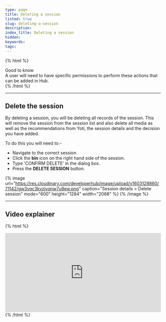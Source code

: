 ```yaml
---
type: page
title: Deleting a session
listed: true
slug: deleting-a-session
description: 
index_title: Deleting a session
hidden: 
keywords: 
tags: 
---
```


{% html %}
<div class="alert-GTK">
    <div class="alert-title" id="GTK">
        Good to know
    </div>
    <div class="alert-text">
A user will need to have specific permissions to perform these actions that can be added in Hub.
    </div>
</div>
{% /html %}

---

## Delete the session

By deleting a session, you will be deleting all records of the session. This will remove the session from the session list and also delete all media as well as the recommendations from Yoti, the session details and the decision you have added.

To do this you will need to:- 

- Navigate to the correct session
- Click the **bin** icon on the right hand side of the session. 
- Type 'CONFIRM DELETE' in the dialog box.
- Press the **DELETE SESSION** button.

{% image url="https://res.cloudinary.com/developerhub/image/upload/v1603128860/71142/gw3vqc3kvzjvqnw7u8ew.png" caption="Session details &gt; Delete session" mode="600" height="1284" width="2068" %}
{% /image %}

---

## Video explainer

{% html %}
<div style="padding:50.78% 0 0 0;position:relative;"><iframe src="https://player.vimeo.com/video/647419037?h=b66b50e835&amp;badge=0&amp;autopause=0&amp;player_id=0&amp;app_id=58479&dnt=1" frameborder="0" allow="autoplay; fullscreen; picture-in-picture" allowfullscreen style="position:absolute;top:0;left:0;width:100%;height:100%;" title="Delete a session in the IDV portal"></iframe></div><script src="https://player.vimeo.com/api/player.js"></script>
{% /html %}